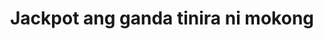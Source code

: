 ---
layout: post
title: Jackpot ang ganda tinira ni mokong
duration: '07:06'
view: 188
rate: 2
video: 'https://flashservice.xvideos.com/embedframe/25993009'
category: 
 - pinay
tags: 
 - pinay-sex
 - nagparaos
 - nene
 - mokong
 - fucked
 - jackpot
 - flawless
priority: 0.9
changefreq: daily
---